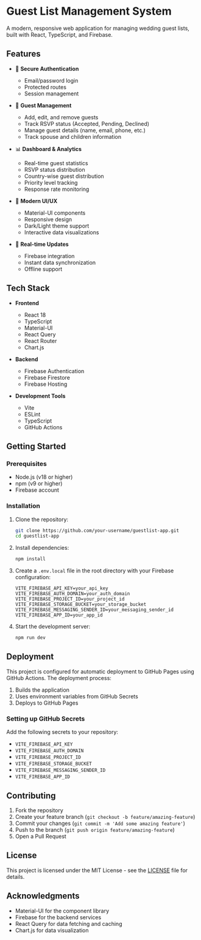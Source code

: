 # Guest List Management System

A modern, responsive web application for managing wedding guest lists, built with React, TypeScript, and Firebase.

## Features

- 🔐 **Secure Authentication**
  - Email/password login
  - Protected routes
  - Session management

- 👥 **Guest Management**
  - Add, edit, and remove guests
  - Track RSVP status (Accepted, Pending, Declined)
  - Manage guest details (name, email, phone, etc.)
  - Track spouse and children information

- 📊 **Dashboard & Analytics**
  - Real-time guest statistics
  - RSVP status distribution
  - Country-wise guest distribution
  - Priority level tracking
  - Response rate monitoring

- 🎨 **Modern UI/UX**
  - Material-UI components
  - Responsive design
  - Dark/Light theme support
  - Interactive data visualizations

- 🔄 **Real-time Updates**
  - Firebase integration
  - Instant data synchronization
  - Offline support

## Tech Stack

- **Frontend**
  - React 18
  - TypeScript
  - Material-UI
  - React Query
  - React Router
  - Chart.js

- **Backend**
  - Firebase Authentication
  - Firebase Firestore
  - Firebase Hosting

- **Development Tools**
  - Vite
  - ESLint
  - TypeScript
  - GitHub Actions

## Getting Started

### Prerequisites

- Node.js (v18 or higher)
- npm (v9 or higher)
- Firebase account

### Installation

1. Clone the repository:
   ```bash
   git clone https://github.com/your-username/guestlist-app.git
   cd guestlist-app
   ```

2. Install dependencies:
   ```bash
   npm install
   ```

3. Create a `.env.local` file in the root directory with your Firebase configuration:
   ```
   VITE_FIREBASE_API_KEY=your_api_key
   VITE_FIREBASE_AUTH_DOMAIN=your_auth_domain
   VITE_FIREBASE_PROJECT_ID=your_project_id
   VITE_FIREBASE_STORAGE_BUCKET=your_storage_bucket
   VITE_FIREBASE_MESSAGING_SENDER_ID=your_messaging_sender_id
   VITE_FIREBASE_APP_ID=your_app_id
   ```

4. Start the development server:
   ```bash
   npm run dev
   ```

## Deployment

This project is configured for automatic deployment to GitHub Pages using GitHub Actions. The deployment process:

1. Builds the application
2. Uses environment variables from GitHub Secrets
3. Deploys to GitHub Pages

### Setting up GitHub Secrets

Add the following secrets to your repository:
- `VITE_FIREBASE_API_KEY`
- `VITE_FIREBASE_AUTH_DOMAIN`
- `VITE_FIREBASE_PROJECT_ID`
- `VITE_FIREBASE_STORAGE_BUCKET`
- `VITE_FIREBASE_MESSAGING_SENDER_ID`
- `VITE_FIREBASE_APP_ID`

## Contributing

1. Fork the repository
2. Create your feature branch (`git checkout -b feature/amazing-feature`)
3. Commit your changes (`git commit -m 'Add some amazing feature'`)
4. Push to the branch (`git push origin feature/amazing-feature`)
5. Open a Pull Request

## License

This project is licensed under the MIT License - see the [LICENSE](LICENSE) file for details.

## Acknowledgments

- Material-UI for the component library
- Firebase for the backend services
- React Query for data fetching and caching
- Chart.js for data visualization

